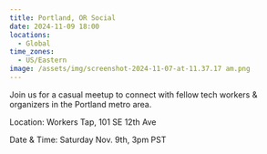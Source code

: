 ```yaml
---
title: Portland, OR Social
date: 2024-11-09 18:00
locations:
  - Global
time_zones:
  - US/Eastern
image: /assets/img/screenshot-2024-11-07-at-11.37.17 am.png
---
```

Join us for a casual meetup to connect with fellow tech workers & organizers in the Portland metro area. 

Location: Workers Tap, 101 SE 12th Ave

Date & Time: Saturday Nov. 9th, 3pm PST

